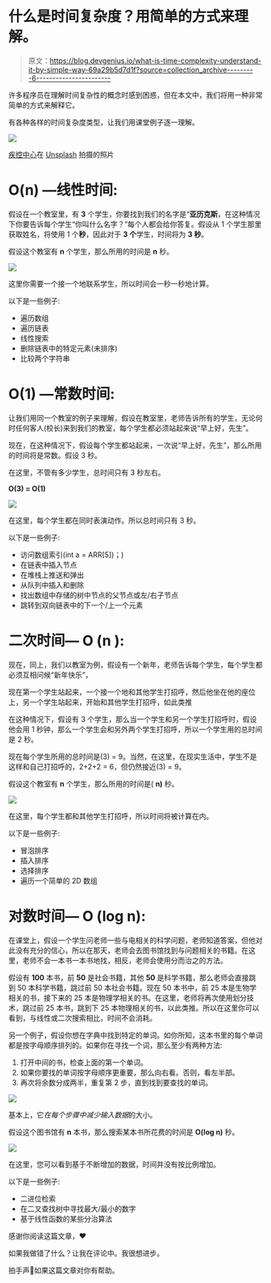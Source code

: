 # 什么是时间复杂度？用简单的方式来理解。

> 原文：<https://blog.devgenius.io/what-is-time-complexity-understand-it-by-simple-way-69a29b5d7d1f?source=collection_archive---------6----------------------->

许多程序员在理解时间复杂性的概念时感到困惑，但在本文中，我们将用一种非常简单的方式来解释它。

有各种各样的时间复杂度类型，让我们用课堂例子逐一理解。

![](img/e8f958129bee098ca79d77dd5f4a6ebf.png)

[疾控中心](https://unsplash.com/@cdc?utm_source=medium&utm_medium=referral)在 [Unsplash](https://unsplash.com?utm_source=medium&utm_medium=referral) 拍摄的照片

# O(n) —线性时间:

假设在一个教室里，有 **3** 个学生，你要找到我们的名字是“**亚历克斯**，在这种情况下你要告诉每个学生“你叫什么名字？”每个人都会给你答复。假设从 1 个学生那里获取姓名，将使用 1 个**秒**，因此对于 **3 个**学生，时间将为 **3 秒**。

假设这个教室有 **n** 个学生，那么所用的时间是 **n** 秒。

![](img/e9171d806be052f80e578c299c4bb839.png)

这里你需要一个接一个地联系学生，所以时间会一秒一秒地计算。

以下是一些例子:

*   遍历数组
*   遍历链表
*   线性搜索
*   删除链表中的特定元素(未排序)
*   比较两个字符串

# O(1) —常数时间:

让我们用同一个教室的例子来理解，假设在教室里，老师告诉所有的学生，无论何时任何客人(校长)来到我们的教室，每个学生都必须站起来说“早上好，先生”。

现在，在这种情况下，假设每个学生都站起来，一次说“早上好，先生”，那么所用的时间将是常数。假设 3 秒。

在这里，不管有多少学生，总时间只有 3 秒左右。

**O(3) = O(1)**

![](img/e70628ea9c6d74db3059c19c5978b1af.png)

在这里，每个学生都在同时表演动作。所以总时间只有 3 秒。

以下是一些例子:

*   访问数组索引(int a = ARR[5])；)
*   在链表中插入节点
*   在堆栈上推送和弹出
*   从队列中插入和删除
*   找出数组中存储的树中节点的父节点或左/右子节点
*   跳转到双向链表中的下一个/上一个元素

# **二次时间— O (n ):**

现在，同上，我们以教室为例，假设有一个新年，老师告诉每个学生，每个学生都必须互相问候“新年快乐”，

现在第一个学生站起来，一个接一个地和其他学生打招呼，然后他坐在他的座位上，另一个学生站起来，开始和其他学生打招呼，如此类推

在这种情况下，假设有 3 个学生，那么当一个学生和另一个学生打招呼时，假设他会用 1 秒钟，那么一个学生会和另外两个学生打招呼，所以一个学生用的总时间是 2 秒。

现在每个学生所用的总时间是(3) = 9。当然，在这里，在现实生活中，学生不是这样和自己打招呼的，2+2+2 = 6，但仍然接近(3) = 9。

假设这个教室有 **n** 个学生，那么所用的时间是( **n)** 秒。

![](img/af39a4785a0a37e68aaa0f96c09aa0a4.png)

在这里，每个学生都和其他学生打招呼，所以时间将被计算在内。

以下是一些例子:

*   冒泡排序
*   插入排序
*   选择排序
*   遍历一个简单的 2D 数组

# **对数时间— O (log n):**

在课堂上，假设一个学生问老师一些与电相关的科学问题，老师知道答案，但他对此没有充分的信心，所以在那天，老师会去图书馆找到与问题相关的书籍。在这里，老师不会一本书一本书地找，相反，老师会使用分而治之的方法。

假设有 **100** 本书，前 **50** 是社会书籍，其他 **50** 是科学书籍，那么老师会直接跳到 50 本科学书籍，跳过前 50 本社会书籍。现在 50 本书中，前 25 本是生物学相关的书，接下来的 25 本是物理学相关的书。在这里，老师将再次使用划分技术，跳过前 25 本书，跳到下 25 本物理相关的书，以此类推。所以在这里你可以看到，与线性或二次搜索相比，时间不会消耗。

另一个例子，假设你想在字典中找到特定的单词。如你所知，这本书里的每个单词都是按字母顺序排列的。如果你在寻找一个词，那么至少有两种方法:

1.  打开中间的书，检查上面的第一个单词。
2.  如果你要找的单词按字母顺序更重要，那么向右看。否则，看左半部。
3.  再次将余数分成两半，重复第 2 步，直到找到要查找的单词。

![](img/986a407a1de62317ae32fa50c398eed7.png)

基本上，它*在每个步骤中减少输入数据*的大小。

假设这个图书馆有 **n** 本书，那么搜索某本书所花费的时间是 **O(log n)** 秒。

![](img/2d6171730d0c18f1e6406e7a8c76ded1.png)

在这里，您可以看到基于不断增加的数据，时间并没有按比例增加。

以下是一些例子:

*   二进位检索
*   在二叉查找树中寻找最大/最小的数字
*   基于线性函数的某些分治算法

感谢你阅读这篇文章，❤

如果我做错了什么？让我在评论中。我很想进步。

拍手声👏如果这篇文章对你有帮助。